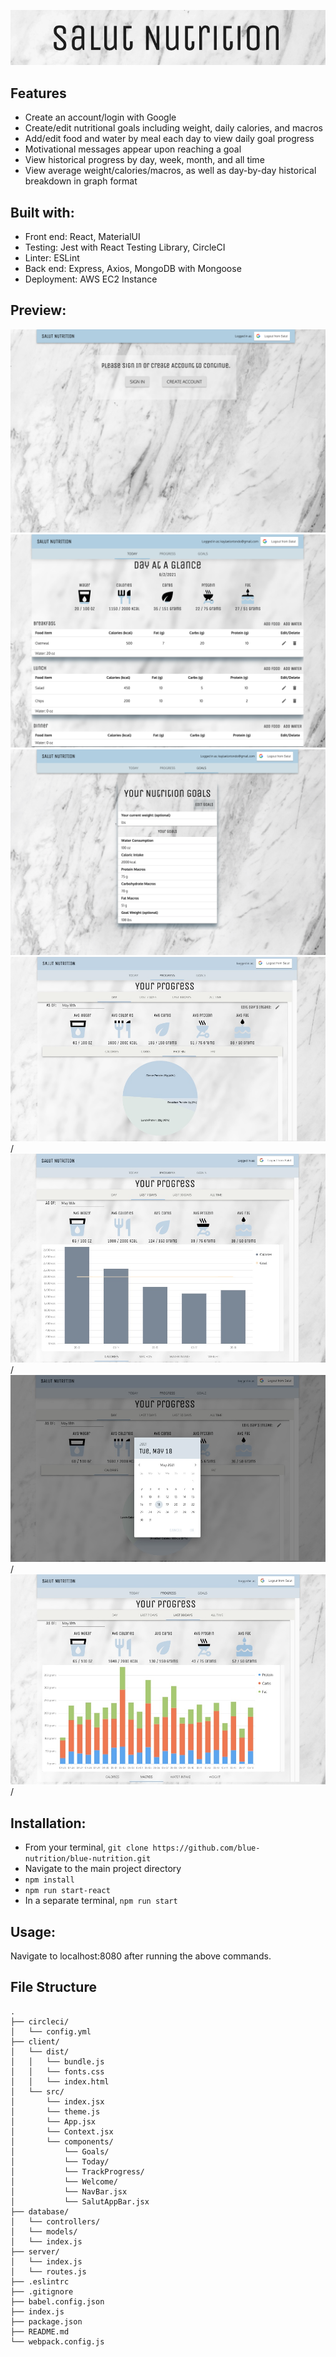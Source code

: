 <p align='center'>
  <img src='screenshots/Screen Shot 2021-06-02 at 2.19.24 PM.png'/>
</p>

## Features
- Create an account/login with Google
- Create/edit nutritional goals including weight, daily calories, and macros
- Add/edit food and water by meal each day to view daily goal progress
- Motivational messages appear upon reaching a goal
- View historical progress by day, week, month, and all time
- View average weight/calories/macros, as well as day-by-day historical breakdown in graph format

## Built with:
- Front end: React, MaterialUI
- Testing: Jest with React Testing Library, CircleCI
- Linter: ESLint
- Back end: Express, Axios, MongoDB with Mongoose
- Deployment: AWS EC2 Instance

## Preview:
<img src='screenshots/Screen Shot 2021-06-02 at 11.15.57 AM.png'/>
<img src='screenshots/Screen Shot 2021-06-02 at 11.18.39 AM.png'/>
<img src='screenshots/Screen Shot 2021-06-02 at 2.14.34 PM.png'/>
<img src='screenshots/image (1).png'>/
<img src='screenshots/image (2).png'>/
<img src='screenshots/image (3).png'>/
<img src='screenshots/image (4).png'>/

## Installation:
- From your terminal, `git clone https://github.com/blue-nutrition/blue-nutrition.git`
- Navigate to the main project directory
- `npm install`
- `npm run start-react`
- In a separate terminal, `npm run start`

## Usage:
Navigate to localhost:8080 after running the above commands.

## File Structure
```
.
├── circleci/
│   └── config.yml
├── client/
│   └── dist/
│   │   └── bundle.js
│   │   └── fonts.css
│   │   └── index.html
│   └── src/
│       └── index.jsx
│       └── theme.js
│       └── App.jsx
│       └── Context.jsx
│       └── components/
│           └── Goals/
│           └── Today/
│           └── TrackProgress/
│           └── Welcome/
│           └── NavBar.jsx
│           └── SalutAppBar.jsx
├── database/
│   └── controllers/
│   └── models/
│   └── index.js
├── server/
│   └── index.js
│   └── routes.js
├── .eslintrc
├── .gitignore
├── babel.config.json
├── index.js
├── package.json
├── README.md
└── webpack.config.js
```

